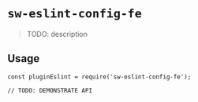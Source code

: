 # `sw-eslint-config-fe`

> TODO: description

## Usage

```
const pluginEslint = require('sw-eslint-config-fe');

// TODO: DEMONSTRATE API
```
